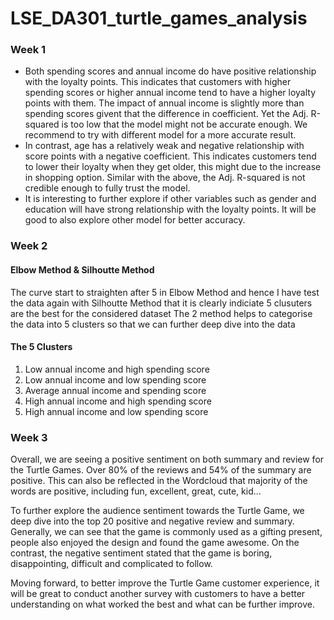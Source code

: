 # LSE_DA301_turtle_games_analysis


### Week 1

- Both spending scores and annual income do have positive relationship with the loyalty points. This indicates that customers with higher spending scores or higher annual income tend to have a higher loyalty points with them. The impact of annual income is slightly more than spending scores givent that the difference in coefficient. Yet the Adj. R-squared is too low that the model might not be accurate enough. We recommend to try with different model for a more accurate result.
- In contrast, age has a relatively weak and negative relationship with score points with a negative coefficient. This indicates customers tend to lower their loyalty when they get older, this might due to the increase in shopping option. Similar with the above, the Adj. R-squared is not credible enough to fully trust the model.
- It is interesting to further explore if other variables such as gender and education will have strong relationship with the loyalty points. It will be good to also explore other model for better accuracy.



### Week 2

#### Elbow Method & Silhoutte Method
The curve start to straighten after 5 in Elbow Method and hence I have test the data again with Silhoutte Method that it is clearly indiciate 5 clusuters are the best for the considered dataset
The 2 method helps to categorise the data into 5 clusters so that we can further deep dive into the data

#### The 5 Clusters
1. Low annual income and high spending score
2. Low annual income and low spending score
3. Average annual income and spending score
4. High annual income and high spending score
5. High annual income and low spending score



### Week 3

Overall, we are seeing a positive sentiment on both summary and review for the Turtle Games. Over 80% of the reviews and 54% of the summary are positive. This can also be reflected in the Wordcloud that majority of the words are positive, including fun, excellent, great, cute, kid...

To further explore the audience sentiment towards the Turtle Game, we deep dive into the top 20 positive and negative review and summary. Generally, we can see that the game is commonly used as a gifting present, people also enjoyed the design and found the game awesome. On the contrast, the negative sentiment stated that the game is boring, disappointing, difficult and complicated to follow.

Moving forward, to better improve the Turtle Game customer experience, it will be great to conduct another survey with customers to have a better understanding on what worked the best and what can be further improve.
